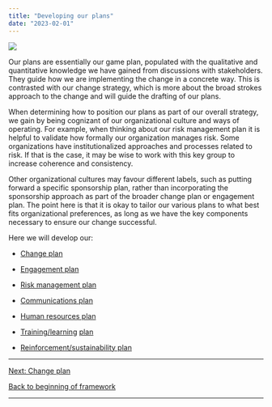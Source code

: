 ```yaml
---
title: "Developing our plans"
date: "2023-02-01"
---
```


![](images/Strategizing.png)

Our plans are essentially our game plan, populated with the qualitative and quantitative knowledge we have gained from discussions with stakeholders. They guide how we are implementing the change in a concrete way. This is contrasted with our change strategy, which is more about the broad strokes approach to the change and will guide the drafting of our plans.

When determining how to position our plans as part of our overall strategy, we gain by being cognizant of our organizational culture and ways of operating. For example, when thinking about our risk management plan it is helpful to validate how formally our organization manages risk. Some organizations have institutionalized approaches and processes related to risk. If that is the case, it may be wise to work with this key group to increase coherence and consistency.

Other organizational cultures may favour different labels, such as putting forward a specific sponsorship plan, rather than incorporating the sponsorship approach as part of the broader change plan or engagement plan. The point here is that it is okay to tailor our various plans to what best fits organizational preferences, as long as we have the key components necessary to ensure our change successful.

Here we will develop our:

- [Change plan](https://articles.alpha.canada.ca/framework-for-leading-change/change-plan/)

- [Engagement plan](https://articles.alpha.canada.ca/framework-for-leading-change/engagement-plan/)

- [Risk management plan](https://articles.alpha.canada.ca/framework-for-leading-change/risk-plan/)

- [Communications plan](https://articles.alpha.canada.ca/framework-for-leading-change/communications-plan/)

- [Human resources plan](https://articles.alpha.canada.ca/framework-for-leading-change/human-resources-plan/)

- [Training/](https://articles.alpha.canada.ca/tpsgc-pwgsc-framework-for-leading-change/?page_id=375)[learnin](https://articles.alpha.canada.ca/framework-for-leading-change/training-learning-plan/)[g](https://articles.alpha.canada.ca/tpsgc-pwgsc-framework-for-leading-change/training-learning-plan/) [plan](https://articles.alpha.canada.ca/tpsgc-pwgsc-framework-for-leading-change/?page_id=375)

- [Reinforcement/sustainability plan](https://articles.alpha.canada.ca/framework-for-leading-change/reinforcement-sustainability-plan/)

* * *

[Next: Change plan](https://articles.alpha.canada.ca/framework-for-leading-change/change-plan/)

[Back to beginning of framework](https://articles.alpha.canada.ca/framework-for-leading-change/home/)

* * *
